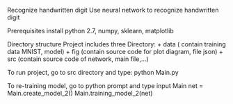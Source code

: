 Recognize handwritten digit
       Use neural network to recognize handwritten digit


Prerequisites
    install python 2.7, numpy, sklearn, matplotlib


Directory structure
    Project includes three Directory: 
        + data ( contain training data MNIST, model)
        + fig (contain source code for plot diagram, file json)
        + src (contain source code of network, main file,...)


To run project, go to src directory and type:  python Main.py

To re-training model, go to python prompt and type
             input Main
             net = Main.create_model_2()
             Main.training_model_2(net)
                                       
                                       
